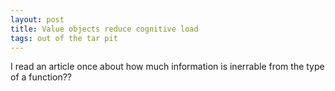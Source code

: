 ```yaml
---
layout: post
title: Value objects reduce cognitive load
tags: out of the tar pit
---
```




I read an article once about how much information is inerrable from the type of a function??